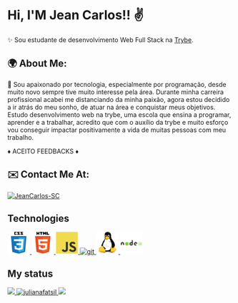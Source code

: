 # Hi, I'M Jean Carlos!! ✌️
  <p>✨ Sou estudante de desenvolvimento Web Full Stack na <a href="https://github.com/betrybe">Trybe</a>.</p>

## 🌍 About Me:
  <p>🚀 Sou apaixonado por tecnologia, especialmente por programação, desde muito novo sempre tive muito interesse pela área. Durante minha carreira profissional acabei me distanciando da minha paixão, agora estou decidido a ir atrás do meu sonho, de atuar na área e conquistar meus objetivos. Estudo desenvolvimento web na trybe, uma escola que ensina a programar, aprender e a trabalhar, acredito que com o auxílio da trybe e muito esforço vou conseguir impactar positivamente a vida de muitas pessoas com meu trabalho.</p>  

  <p> ♦️ ACEITO FEEDBACKS ♦️ </p>

 ##  ✉️ Contact Me At:
  <a href="https://www.linkedin.com/in/jeancarlossc/" target="_blank">
  <img align="center" src="https://raw.githubusercontent.com/rahuldkjain/github-profile-readme-generator/master/src/images/icons/Social/linked-in-alt.svg"          
  alt="JeanCarlos-SC" height="40" width="40" /> 
  </a>

## Technologies
  <a href="https://developer.mozilla.org/pt-BR/docs/Web/CSS" target="_blank" rel="noreferrer"> 
  <img src="https://raw.githubusercontent.com/devicons/devicon/master/icons/css3/css3-original-wordmark.svg" alt="css" width="50" height="50"/> 
  </a> 
   
  <a href="https://developer.mozilla.org/pt-BR/docs/Web/HTML" target="_blank" rel="noreferrer"> 
  <img src="https://raw.githubusercontent.com/devicons/devicon/master/icons/html5/html5-original-wordmark.svg" alt="html" width="50" height="50"/> 
  </a> 
   
  <a href="https://developer.mozilla.org/en-US/docs/Web/JavaScript" target="_blank" rel="noreferrer"> 
  <img src="https://raw.githubusercontent.com/devicons/devicon/master/icons/javascript/javascript-original.svg" alt="javascript" width="50" height="50"/> 
  </a>
  
  <a href="https://git-scm.com/" target="_blank" rel="noreferrer"> 
  <img src="https://upload.wikimedia.org/wikipedia/commons/3/3f/Git_icon.svg" alt="git" width="50" height="50"/> 
  </a> 
  
  <a href="https://www.linux.org/" target="_blank" rel="noreferrer"> 
  <img src="https://raw.githubusercontent.com/devicons/devicon/master/icons/linux/linux-original.svg" alt="linux" width="50" height="50"/> 
  </a>
   
  <a href="https://nodejs.org" target="_blank" rel="noreferrer"> 
  <img src="https://raw.githubusercontent.com/devicons/devicon/master/icons/nodejs/nodejs-original-wordmark.svg" alt="nodejs" width="50" height="50"/> 
  </a>


## My status
   <a href="https://github.com/JeanCarlos-SC">
   <img height="160" src="https://github-readme-stats.vercel.app/api?username=JeanCarlosSC&show_icons=true&theme=dracula&include_all_commits=true&count_private=true"/>

   <img height="160" src="https://github-readme-streak-stats.herokuapp.com/?user=JeanCarlos-SC&theme=dracula" alt="julianafatsil" />
  
   <img height="160" src="https://github-readme-stats.vercel.app/api/top-langs/?username=JeanCarlos-SC&layout=compact&langs_count=7&theme=dracula"/>

